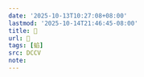 ```yaml
---
date: '2025-10-13T10:27:08+08:00'
lastmod: '2025-10-14T21:46:45-08:00'
title: 􃒸
url: 􃒸
tags: [蜭]
src: DCCV
note:
---
```

